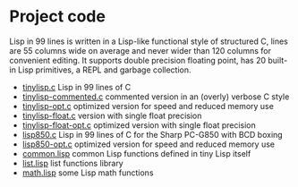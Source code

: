 # Project code

Lisp in 99 lines is written in a Lisp-like functional style of structured C, lines are 55 columns wide on average and never wider than 120 columns for convenient editing.  It supports double precision floating point, has 20 built-in Lisp primitives, a REPL and garbage collection.

- [tinylisp.c](tinylisp.c) Lisp in 99 lines of C
- [tinylisp-commented.c](tinylisp-commented.c) commented version in an (overly) verbose C style
- [tinylisp-opt.c](tinylisp-opt.c) optimized version for speed and reduced memory use
- [tinylisp-float.c](tinylisp-float.c) version with single float precision
- [tinylisp-float-opt.c](tinylisp-float-opt.c) optimized version with single float precision
- [lisp850.c](lisp850.c) Lisp in 99 lines of C for the Sharp PC-G850 with BCD boxing
- [lisp850-opt.c](lisp850-opt.c) optimized version for speed and reduced memory use
- [common.lisp](common.lisp) common Lisp functions defined in tiny Lisp itself
- [list.lisp](list.lisp) list functions library
- [math.lisp](math.lisp) some Lisp math functions

